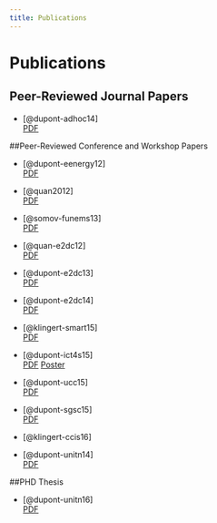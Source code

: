 ```yaml
---
title: Publications
---
```


# Publications

## Peer-Reviewed Journal Papers

-   [@dupont-adhoc14]    
    [PDF](/docs/ADHOC14.pdf)

##Peer-Reviewed Conference and Workshop Papers

-   [@dupont-eenergy12]    
    [PDF](/docs/EENERGY12.pdf)

-   [@quan2012]    
    [PDF](/docs/ISCIS11.pdf)

-   [@somov-funems13]    
    [PDF](/docs/FUNEMS13.pdf)

-   [@quan-e2dc12]    
    [PDF](/docs/E2DC12.pdf)

-   [@dupont-e2dc13]    
    [PDF](/docs/E2DC13.pdf)

-   [@dupont-e2dc14]    
    [PDF](/docs/E2DC14.pdf)

-   [@klingert-smart15]    
    [PDF](/docs/SMART15.pdf)

-   [@dupont-ict4s15]     
    [PDF](/docs/ICT4S15.pdf)
    [Poster](/docs/ICT4SPosterA0.pdf)

-   [@dupont-ucc15]    
    [PDF](/docs/UCC15.pdf)

-   [@dupont-sgsc15]    
    [PDF](/docs/SGSC15.pdf)

-   [@klingert-ccis16]    

-   [@dupont-unitn14]    
    [PDF](/docs/PHDProposal.pdf)

##PHD Thesis

-   [@dupont-unitn16]    
    [PDF](/bibliography/files/cdupont-thesis.pdf)
